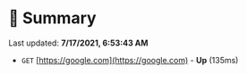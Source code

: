 # 📖 Summary
Last updated: **7/17/2021, 6:53:43 AM**

- `GET` [https://google.com](https://google.com) - **Up** (135ms)
